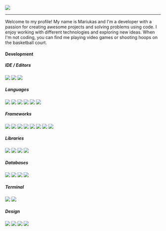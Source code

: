 <img src="https://cdn.mariukas.xyz/storage/pictures/Mariukas_banner.gif">

<hr>

Welcome to my profile! My name is Mariukas and I'm a developer with a passion for creating awesome projects and solving problems using code. I enjoy working with different technologies and exploring new ideas. When I'm not coding, you can find me playing video games or shooting hoops on the basketball court.

#### Development
##### IDE / Editors

<div class="container">
  <img src="https://img.shields.io/badge/-VISUAL%20STUDIO%20CODE-blue?style=for-the-badge&logo=visualstudiocode">
  <img src="https://img.shields.io/badge/-VISUAL%20STUDIO%20-blueviolet?style=for-the-badge&logo=visualstudio">
  <img src="https://img.shields.io/badge/-SUBLIME-grey?style=for-the-badge&logo=sublime%20text">
</div>

##### Languages

<div class="container">
  <img src="https://img.shields.io/badge/-JavaScript-F7DF1E?style=for-the-badge&logo=javascript&logoColor=black">
  <img src="https://img.shields.io/badge/-Python-3776AB?style=for-the-badge&logo=python&logoColor=white">
  <img src="https://img.shields.io/badge/-PHP-777BB4?style=for-the-badge&logo=php&logoColor=white">
  <img src="https://img.shields.io/badge/-C++-00599C?style=for-the-badge&logo=c%2B%2B&logoColor=white">
  <img src="https://img.shields.io/badge/-HTML-E34F26?style=for-the-badge&logo=html5&logoColor=white">
  <img src="https://img.shields.io/badge/-CSS-1572B6?style=for-the-badge&logo=css3&logoColor=white">
</div>

##### Frameworks

<div class="container">
  <img src="https://img.shields.io/badge/-NPM-CB3837?style=for-the-badge&logo=npm&logoColor=white">
  <img src="https://img.shields.io/badge/-Node.js-339933?style=for-the-badge&logo=node.js&logoColor=white">
  <img src="https://img.shields.io/badge/-Next.js-000000?style=for-the-badge&logo=nextdotjs&logoColor=white">
  <img src="https://img.shields.io/badge/-Express.js-000000?style=for-the-badge&logo=express&logoColor=white">
  <img src="https://img.shields.io/badge/-Apache-D22128?style=for-the-badge&logo=apache&logoColor=white">
  <img src="https://img.shields.io/badge/-Django-092E20?style=for-the-badge&logo=django&logoColor=white">
  <img src="https://img.shields.io/badge/-Bootstrap-7952B3?style=for-the-badge&logo=bootstrap&logoColor=white">
  <img src="https://img.shields.io/badge/-Font%20Awesome-339AF0?style=for-the-badge&logo=font-awesome&logoColor=white">
</div>

##### Libraries

<div class="container">
   <img src="https://img.shields.io/badge/-ReactJS-61DAFB?style=for-the-badge&logo=react&logoColor=white">
   <img src="https://img.shields.io/badge/-React%20Native-61DAFB?style=for-the-badge&logo=react&logoColor=white">
   <img src="https://img.shields.io/badge/-CS50-000000?style=for-the-badge">
   <img src="https://img.shields.io/badge/-Discord.js-7289DA?style=for-the-badge&logo=discord&logoColor=white">
</div>

##### Databases

<div class="container">
   <img src="https://img.shields.io/badge/-MongoDB-47A248?style=for-the-badge&logo=mongodb&logoColor=white">
   <img src="https://img.shields.io/badge/-Mongoose-47A248?style=for-the-badge&logo=mongodb&logoColor=white">
   <img src="https://img.shields.io/badge/-Firebase-FFCA28?style=for-the-badge&logo=firebase&logoColor=black">
   <img src="https://img.shields.io/badge/-MariaDB-003545?style=for-the-badge&logo=mariadb&logoColor=white">
</div>

##### Terminal

<div class="container">
  <img src="https://img.shields.io/badge/-PowerShell%20Terminal-5391FE?style=for-the-badge&logo=PowerShell&logoColor=white">
  <img src="https://img.shields.io/badge/-Tabby-000000?style=for-the-badge&logo=terminal&logoColor=white">
</div>

##### Design

<div class="container">
  <img src="https://img.shields.io/badge/-Figma-F24E1E?style=for-the-badge&logo=Figma&logoColor=white">
  <img src="https://img.shields.io/badge/-Adobe%20Photoshop-31A8FF?style=for-the-badge&logo=Adobe%20Photoshop&logoColor=white">
  <img src="https://img.shields.io/badge/-Adobe%20Creative%20Cloud-DA1F26?style=for-the-badge&logo=Adobe%20Creative%20Cloud&logoColor=white">
  <img src="https://img.shields.io/badge/-Adobe%20Illustrator-FF9A00?style=for-the-badge&logo=Adobe%20Illustrator&logoColor=white">
</div>
